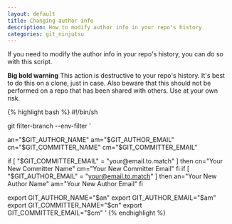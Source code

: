 ```yaml
---
layout: default
title: Changing author info
description: How to modify author info in your repo's history
categories: git_ninjutsu
---
```


<p class="intro">If you need to modify the author info in your repo's history, you can do so with this script.</p>

<p class="attention"><strong>Big bold warning</strong> This action is destructive to your repo's history.  It's best to do this on a clone, just in case.  Also beware that this should not be performed on a repo that has been shared with others.  Use at your own risk.</p>

{% highlight bash %}
#!/bin/sh

git filter-branch --env-filter '

an="$GIT_AUTHOR_NAME"
am="$GIT_AUTHOR_EMAIL"
cn="$GIT_COMMITTER_NAME"
cm="$GIT_COMMITTER_EMAIL"

if [ "$GIT_COMMITTER_EMAIL" = "your@email.to.match" ]
then
    cn="Your New Committer Name"
    cm="Your New Committer Email"
fi
if [ "$GIT_AUTHOR_EMAIL" = "your@email.to.match" ]
then
    an="Your New Author Name"
    am="Your New Author Email"
fi

export GIT_AUTHOR_NAME="$an"
export GIT_AUTHOR_EMAIL="$am"
export GIT_COMMITTER_NAME="$cn"
export GIT_COMMITTER_EMAIL="$cm"
'
{% endhighlight %}